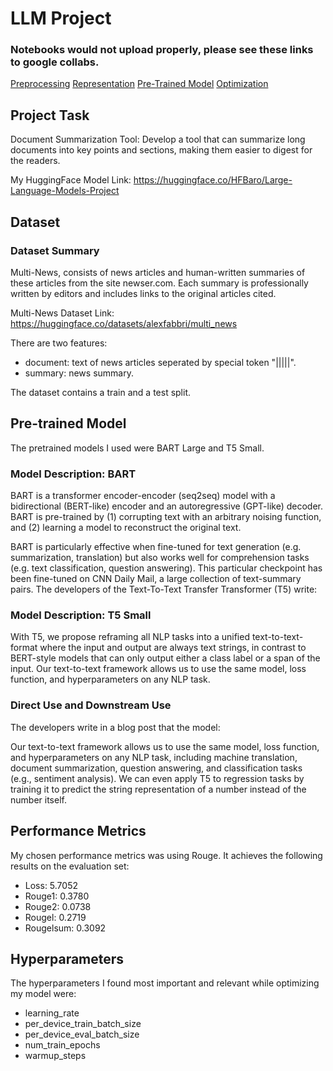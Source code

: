 # LLM Project

### Notebooks would not upload properly, please see these links to google collabs. 
[Preprocessing](https://colab.research.google.com/drive/1RHpvMXorbQCSCzSvlye5sLN7c0eDLGxA#scrollTo=O2kpmZaEdZ0z)
[Representation](https://colab.research.google.com/drive/1M6UltVPh_HoUPlJzLhxEGi79O-rEQTpi#scrollTo=KAikIGa5kPpz)
[Pre-Trained Model](https://colab.research.google.com/drive/1oPaL8uHaa1-b0BYu_n6nybxK6T9S96BR#scrollTo=lsiC1u21-Ifi)
[Optimization](https://colab.research.google.com/drive/1RHpvMXorbQCSCzSvlye5sLN7c0eDLGxA#scrollTo=O2kpmZaEdZ0z)

## Project Task

Document Summarization Tool: Develop a tool that can summarize long documents into key points and sections, making them easier to digest for the readers.

My HuggingFace Model Link:
https://huggingface.co/HFBaro/Large-Language-Models-Project

## Dataset

### Dataset Summary
Multi-News, consists of news articles and human-written summaries of these articles from the site newser.com. Each summary is professionally written by editors and includes links to the original articles cited.

Multi-News Dataset Link: https://huggingface.co/datasets/alexfabbri/multi_news

There are two features:

- document: text of news articles seperated by special token "|||||".
- summary: news summary.

The dataset contains a train and a test split.

## Pre-trained Model

The pretrained models I used were BART Large and T5 Small.

### Model Description: BART

BART is a transformer encoder-encoder (seq2seq) model with a bidirectional (BERT-like) encoder and an autoregressive (GPT-like) decoder. BART is pre-trained by (1) corrupting text with an arbitrary noising function, and (2) learning a model to reconstruct the original text.

BART is particularly effective when fine-tuned for text generation (e.g. summarization, translation) but also works well for comprehension tasks (e.g. text classification, question answering). This particular checkpoint has been fine-tuned on CNN Daily Mail, a large collection of text-summary pairs.
The developers of the Text-To-Text Transfer Transformer (T5) write:

### Model Description: T5 Small

With T5, we propose reframing all NLP tasks into a unified text-to-text-format where the input and output are always text strings, in contrast to BERT-style models that can only output either a class label or a span of the input. Our text-to-text framework allows us to use the same model, loss function, and hyperparameters on any NLP task.

### Direct Use and Downstream Use
The developers write in a blog post that the model:

Our text-to-text framework allows us to use the same model, loss function, and hyperparameters on any NLP task, including machine translation, document summarization, question answering, and classification tasks (e.g., sentiment analysis). We can even apply T5 to regression tasks by training it to predict the string representation of a number instead of the number itself.

## Performance Metrics
My chosen performance metrics was using Rouge.
It achieves the following results on the evaluation set:
- Loss: 5.7052
- Rouge1: 0.3780
- Rouge2: 0.0738
- Rougel: 0.2719
- Rougelsum: 0.3092

## Hyperparameters

The hyperparameters I found most important and relevant while optimizing my model were:
- learning_rate
- per_device_train_batch_size
- per_device_eval_batch_size
- num_train_epochs
- warmup_steps
